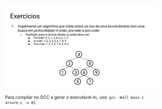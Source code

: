 ![1](../img/1.png)

Para compilar no GCC e gerar o executável ```01```, use:
```gcc -Wall main.c arvore.c -o 01```